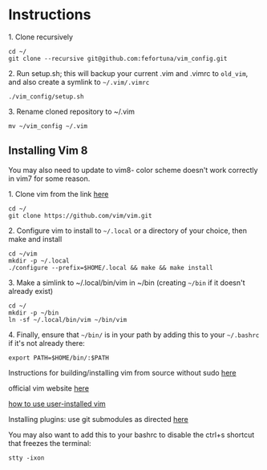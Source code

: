 # Instructions

1\. Clone recursively

```
cd ~/
git clone --recursive git@github.com:fefortuna/vim_config.git 
```

2\. Run setup.sh; this will backup your current .vim and .vimrc to `old_vim`, and also create a symlink to `~/.vim/.vimrc`
```
./vim_config/setup.sh
```

3\. Rename cloned repository to ~/.vim
```
mv ~/vim_config ~/.vim
```
## Installing Vim 8
You may also need to update to vim8- color scheme doesn't work correctly in vim7 for some reason.

1\. Clone vim from the link [here](https://superuser.com/questions/162560/how-to-install-vim-on-linux-when-i-dont-have-root-permissions)

```
cd ~/
git clone https://github.com/vim/vim.git
```

2\. Configure vim to install to `~/.local` or a directory of your choice, then make and install

```
cd ~/vim
mkdir -p ~/.local
./configure --prefix=$HOME/.local && make && make install
```

3\. Make a simlink to ~/.local/bin/vim in ~/bin (creating `~/bin` if it doesn't already exist)
```
cd ~/
mkdir -p ~/bin
ln -sf ~/.local/bin/vim ~/bin/vim
```

4\. Finally, ensure that `~/bin/` is in your path by adding this to your `~/.bashrc` if it's not already there:

```
export PATH=$HOME/bin/:$PATH
```

Instructions for building/installing vim from source without sudo [here](https://superuser.com/questions/162560/how-to-install-vim-on-linux-when-i-dont-have-root-permissions)

official vim website [here](https://www.vim.org/git.php)

[how to use user-installed vim](https://stackoverflow.com/questions/17672259/how-to-use-local-user-installed-version-of-vim-linux/17672393)

Installing plugins: use git submodules as directed [here](https://gist.github.com/manasthakur/d4dc9a610884c60d944a4dd97f0b3560)

You may also want to add this to your bashrc to disable the ctrl+s shortcut that freezes the terminal:

```
stty -ixon
```
